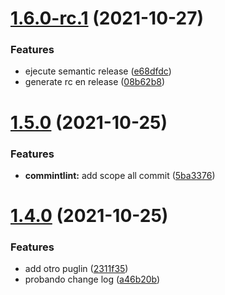 # [1.6.0-rc.1](https://github.com/MiguelChS/semantic-release-learning/compare/v1.5.0...v1.6.0-rc.1) (2021-10-27)


### Features

* ejecute semantic release ([e68dfdc](https://github.com/MiguelChS/semantic-release-learning/commit/e68dfdcef6404ea76f046c1f2ae940981bf4e335))
* generate rc en release ([08b62b8](https://github.com/MiguelChS/semantic-release-learning/commit/08b62b8530e30d9b56cfa0bcf531c5f7919eac14))

# [1.5.0](https://github.com/MiguelChS/semantic-release-learning/compare/v1.4.0...v1.5.0) (2021-10-25)


### Features

* **commintlint:** add scope all commit ([5ba3376](https://github.com/MiguelChS/semantic-release-learning/commit/5ba3376b79f77646b99e34416c8ceec0aed4eba6))

# [1.4.0](https://github.com/MiguelChS/semantic-release-learning/compare/v1.3.0...v1.4.0) (2021-10-25)


### Features

* add otro puglin ([2311f35](https://github.com/MiguelChS/semantic-release-learning/commit/2311f351ac0a4766ba071d3f5b433c7c374185c7))
* probando change log ([a46b20b](https://github.com/MiguelChS/semantic-release-learning/commit/a46b20bca844c097063a1d77603553875aef1a3c))
